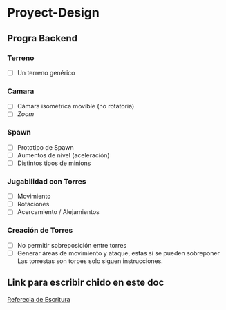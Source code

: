 # Proyect-Design
## Progra Backend
### Terreno
- [ ] Un terreno genérico

### Camara
- [ ] Cámara isométrica movible (no rotatoria)
- [ ] *Zoom*

### Spawn
- [ ] Prototipo de Spawn
- [ ] Aumentos de nivel (aceleración)
- [ ] Distintos tipos de minions

### Jugabilidad con Torres
- [ ] Movimiento
- [ ] Rotaciones
- [ ] Acercamiento / Alejamientos

### Creación de Torres
- [ ] No permitir sobreposición entre torres
- [ ] Generar áreas de movimiento y ataque, estas sí se pueden sobreponer
Las torrestas son torpes solo siguen instrucciones.

## Link para escribir chido en este doc
[Referecia de Escritura](https://guides.github.com/features/mastering-markdown/)
